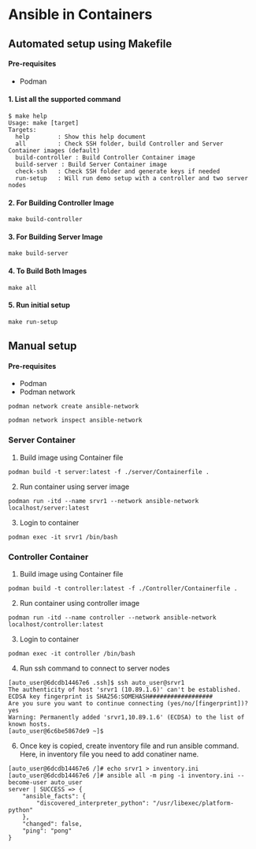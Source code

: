# Ansible in Containers



## Automated setup using Makefile

#### Pre-requisites

* Podman

#### 1. List all the supported command
```
$ make help
Usage: make [target]
Targets:
  help        : Show this help document
  all         : Check SSH folder, build Controller and Server Container images (default)
  build-controller : Build Controller Container image
  build-server : Build Server Container image
  check-ssh   : Check SSH folder and generate keys if needed
  run-setup   : Will run demo setup with a controller and two server nodes
```

#### 2. For Building Controller Image 

`make build-controller`

#### 3. For Building Server Image 

`make build-server`

#### 4. To Build Both Images 

`make all`

#### 5. Run initial setup

`make run-setup`

## Manual setup

#### Pre-requisites

* Podman
* Podman network

```
podman network create ansible-network

podman network inspect ansible-network
```

### Server Container
1. Build image using Container file

`podman build -t server:latest -f ./server/Containerfile .`

2. Run container using server image

`podman run -itd --name srvr1 --network ansible-network localhost/server:latest`

3. Login to container

`podman exec -it srvr1 /bin/bash`



### Controller Container 
1. Build image using Container file

`podman build -t controller:latest -f ./Controller/Containerfile .`

2. Run container using controller image

`podman run -itd --name controller --network ansible-network localhost/controller:latest`

3. Login to container

`podman exec -it controller /bin/bash`

4. Run ssh command to connect to server nodes

```
[auto_user@6dcdb14467e6 .ssh]$ ssh auto_user@srvr1
The authenticity of host 'srvr1 (10.89.1.6)' can't be established.
ECDSA key fingerprint is SHA256:SOMEHASH##################    
Are you sure you want to continue connecting (yes/no/[fingerprint])? yes
Warning: Permanently added 'srvr1,10.89.1.6' (ECDSA) to the list of known hosts.
[auto_user@6c6be5867de9 ~]$
```

6. Once key is copied, create inventory file and run ansible command. Here, in inventory file you need to add conatiner name.
```
[auto_user@6dcdb14467e6 /]# echo srvr1 > inventory.ini
[auto_user@6dcdb14467e6 /]# ansible all -m ping -i inventory.ini --become-user auto_user
server | SUCCESS => {
    "ansible_facts": {
        "discovered_interpreter_python": "/usr/libexec/platform-python"
    },
    "changed": false,
    "ping": "pong"
}
```
